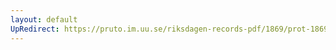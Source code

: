 ```yaml
---
layout: default
UpRedirect: https://pruto.im.uu.se/riksdagen-records-pdf/1869/prot-1869--ak--428/prot-1869--ak--428_017.pdf
---
```

